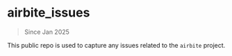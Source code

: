 # airbite_issues

> Since Jan 2025

This public repo is used to capture any issues related to the `airbite` project.
